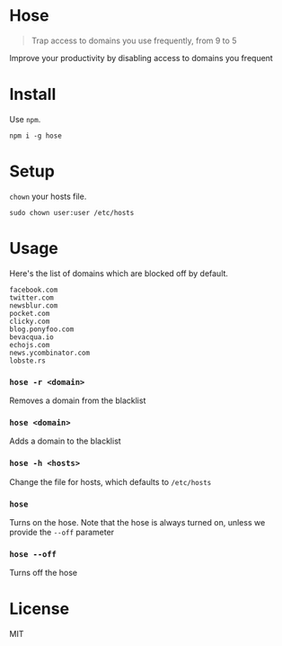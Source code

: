 # Hose

> Trap access to domains you use frequently, from 9 to 5

Improve your productivity by disabling access to domains you frequent

# Install

Use `npm`.

```shell
npm i -g hose
```

# Setup

`chown` your hosts file.

```shell
sudo chown user:user /etc/hosts
```

# Usage

Here's the list of domains which are blocked off by default.

```
facebook.com
twitter.com
newsblur.com
pocket.com
clicky.com
blog.ponyfoo.com
bevacqua.io
echojs.com
news.ycombinator.com
lobste.rs
```

### `hose -r <domain>`

Removes a domain from the blacklist

### `hose <domain>`

Adds a domain to the blacklist

### `hose -h <hosts>`

Change the file for hosts, which defaults to `/etc/hosts`

### `hose`

Turns on the hose. Note that the hose is always turned on, unless we provide the `--off` parameter

### `hose --off`

Turns off the hose

# License

MIT
